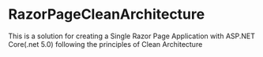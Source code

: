 # RazorPageCleanArchitecture
This is a solution for creating a Single Razor Page Application with  ASP.NET Core(.net 5.0) following the principles of Clean Architecture
